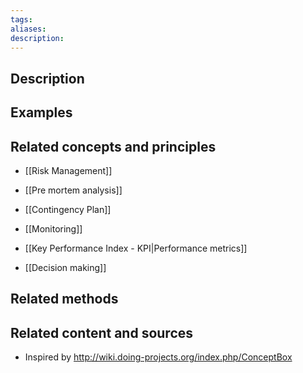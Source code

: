```yaml
---
tags: 
aliases: 
description:
---
```


## Description


## Examples 


## Related concepts and principles
- [[Risk Management]]
- [[Pre mortem analysis]]
- [[Contingency Plan]]

- [[Monitoring]]
- [[Key Performance Index - KPI|Performance metrics]]
- [[Decision making]]

## Related methods


## Related content and sources
- Inspired by http://wiki.doing-projects.org/index.php/ConceptBox